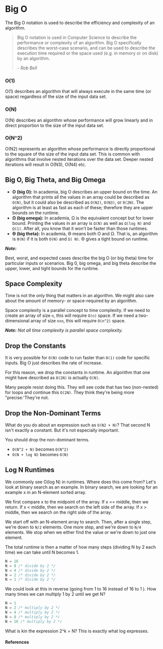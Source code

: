 # Big O

The Big O notation is used to describe the efficiency and complexity of an algorithm.

> Big O notation is used in Computer Science to describe the performance or complexity of an algorithm. Big O specifically describes the worst-case scenario, and can be used to describe the execution time required or the space used (e.g. in memory or on disk) by an algorithm.
>
> *- Rob Bell*



### O(1)

O(1) describes an algorithm that will always execute in the same time (or space) regardless of the size of the input data set.

### O(N)

O(N) describes an algorithm whose performance will grow linearly and in direct proportion to the size of the input data set.

### O(N^2)

O(N2) represents an algorithm whose performance is directly proportional to the square of the size of the input data set. This is common with algorithms that involve nested iterations over the data set. Deeper nested iterations will result in O(N3), O(N4) etc.



## Big O, Big Theta, and Big Omega

- **O (big O):**  In academia, big O describes an upper bound on the time. An algorithm that prints all the
  values in an array could be described as ` O(N)`, but it could also be described as `O(N2)`, `O(N3)`, or `0(2N)`. The algorithm is at least as fast as each of these; therefore they are upper bounds on the runtime.
- **Ω (big omega):** In academia, Ω is the equivalent concept but for lower bound. Printing the values in
  an array is `Ω(N)` as well as `Ω(log N)` and `Ω(1)`. After all, you know that it won't be faster than those
  runtimes.
- **ϴ (big theta):** In academia, ϴ means both O and Ω. That is, an algorithm is `ϴ(N)` if it is both `O(N)` and
  `Ω( N)`. ϴ gives a tight bound on runtime.



***Note:***

Best, worst, and expected cases describe the big O (or big theta) time for particular inputs or scenarios.
Big 0, big omega, and big theta describe the upper, lower, and tight bounds for the runtime.



## Space Complexity

Time is not the only thing that matters in an algorithm. We might also care about the amount of memory- or space-required by an algorithm.

Space complexity is a parallel concept to time complexity. If we need to create an array of size `n`, this will require `O(n)` space. If we need a two-dimensional array of size `nxn`, this will require `O(n^2)` space.

***Note:*** *Not all time complexity is parallel space complexity.*



## Drop the Constants

It is very possible for `O(N)` code to run faster than `O(1)` code for specific inputs. Big O just describes the
rate of increase.

For this reason, we drop the constants in runtime. An algorithm that one might have described as `O(2N)`
is actually `O(N)`.

Many people resist doing this. They will see code that has two (non-nested) for loops and continue this
`O(2N)`. They think they're being more "precise:'They're not.



## Drop the Non-Dominant Terms

What do you do about an expression such as `O(N2 + N)`? That second N isn't exactly a constant. But it's
not especially important.

You should drop the non-dominant terms.

* `O(N^2 + N)` becomes `O(N^2)`
* `O(N + log N)` becomes `O(N)`



## Log N Runtimes

We commonly see O(log N) in runtimes. Where does this come from?
Let's look at binary search as an example. In binary search, we are looking for an example x in an N-element sorted array. 

We first compare x to the midpoint of the array. If x == middle, then we return. If x <
middle, then we search on the left side of the array. If x > middle, then we search on the right side of
the array.

We start off with an N-element array to search. Then, after a single step, we're down to `N/2` elements. One
more step, and we're down to `N/4` elements. We stop when we either find the value or we're down to just
one element.

The total runtime is then a matter of how many steps (dividing N by 2 each time) we can take until N
becomes 1.

```java
N = 16
N = 8 /* divide by 2 */
N = 4 /* divide by 2 */
N = 2 /* divide by 2 */
N = 1 /* divide by 2 */

```

We could look at this in reverse (going from 1 to 16 instead of 16 to 1 ). How many times we can multiply 1
by 2 until we get N?

```java
N = 1
N = 2 /* multiply by 2 */
N = 4 /* multiply by 2 */
N = 8 /* multiply by 2 */
N = 16 /* multiply by 2 */
```

What is kin the expression 2^k = N? This is exactly what log expresses.

#### References

[^1]: "A beginner's guide to big o notation" https://rob-bell.net/2009/06/a-beginners-guide-to-big-o-notation/ 
[^2]: "Cracking the Coding Interview 6th Edition" http://www.crackingthecodinginterview.com/